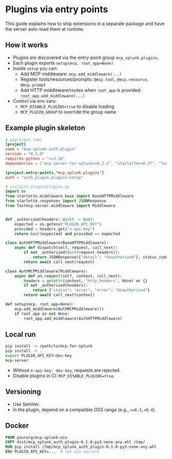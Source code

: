 # Plugins via entry points

This guide explains how to ship extensions in a separate package and have the server auto-load them at runtime.

## How it works

- Plugins are discovered via the entry-point group `mcp_splunk.plugins`.
- Each plugin exports `setup(mcp, root_app=None)`.
- Inside `setup` you can:
  - Add MCP middleware: `mcp.add_middleware(...)`
  - Register tools/resources/prompts: `@mcp.tool`, `@mcp.resource`, `@mcp.prompt`
  - Add HTTP middleware/routes when `root_app` is provided: `root_app.add_middleware(...)`
- Control via env vars:
  - `MCP_DISABLE_PLUGINS=true` to disable loading
  - `MCP_PLUGIN_GROUP` to override the group name

## Example plugin skeleton

```toml
# pyproject.toml
[project]
name = "mcp-splunk-auth-plugin"
version = "0.1.0"
requires-python = ">=3.10"
dependencies = ["mcp-server-for-splunk>=0.2.1", "starlette>=0.37", "fastmcp>=2.11.3"]

[project.entry-points."mcp_splunk.plugins"]
auth = "auth_plugin.plugins:setup"
```

```python
# src/auth_plugin/plugins.py
import os
from starlette.middleware.base import BaseHTTPMiddleware
from starlette.responses import JSONResponse
from fastmcp.server.middleware import Middleware


def _authorized(headers: dict) -> bool:
    expected = os.getenv("PLUGIN_API_KEY")
    provided = headers.get("x-api-key")
    return bool(expected) and provided == expected

class AuthHTTPMiddleware(BaseHTTPMiddleware):
    async def dispatch(self, request, call_next):
        if not _authorized(dict(request.headers)):
            return JSONResponse({"detail": "Unauthorized"}, status_code=401)
        return await call_next(request)

class AuthMCPMiddleware(Middleware):
    async def on_request(self, context, call_next):
        headers = getattr(context, "http_headers", None) or {}
        if not _authorized(headers):
            return {"status": "error", "error": "Unauthorized"}
        return await call_next(context)

def setup(mcp, root_app=None):
    mcp.add_middleware(AuthMCPMiddleware())
    if root_app is not None:
        root_app.add_middleware(AuthHTTPMiddleware)
```

## Local run

```bash
pip install -e /path/to/mcp-for-splunk
pip install -e .
export PLUGIN_API_KEY=dev-key
mcp-server
```

- Without `x-api-key: dev-key`, requests are rejected.
- Disable plugins in CI: `MCP_DISABLE_PLUGINS=true`.

## Versioning

- Use SemVer.
- In the plugin, depend on a compatible OSS range (e.g., `>=0.3,<0.4`).

## Docker

```dockerfile
FROM yourorg/mcp-splunk:oss
COPY dist/mcp_splunk_auth_plugin-0.1.0-py3-none-any.whl /tmp/
RUN pip install /tmp/mcp_splunk_auth_plugin-0.1.0-py3-none-any.whl
ENV PLUGIN_API_KEY=...  # set via secrets
```
